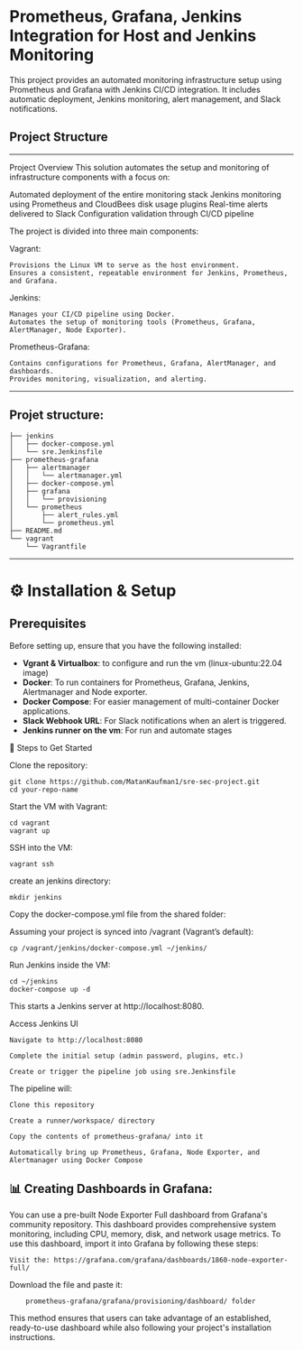 
# Prometheus, Grafana, Jenkins Integration for Host and Jenkins Monitoring

This project provides an automated monitoring infrastructure setup using Prometheus and Grafana with Jenkins CI/CD integration.
It includes automatic deployment, Jenkins monitoring, alert management, and Slack notifications.
## Project Structure
---
Project Overview
This solution automates the setup and monitoring of infrastructure components with a focus on:

Automated deployment of the entire monitoring stack
Jenkins monitoring using Prometheus and CloudBees disk usage plugins
Real-time alerts delivered to Slack
Configuration validation through CI/CD pipeline

The project is divided into three main components:

Vagrant:

    Provisions the Linux VM to serve as the host environment.
    Ensures a consistent, repeatable environment for Jenkins, Prometheus, and Grafana.

Jenkins:

    Manages your CI/CD pipeline using Docker.
    Automates the setup of monitoring tools (Prometheus, Grafana, AlertManager, Node Exporter).

Prometheus-Grafana:

    Contains configurations for Prometheus, Grafana, AlertManager, and dashboards.
    Provides monitoring, visualization, and alerting.

---
## Projet structure:

    ├── jenkins
    │   ├── docker-compose.yml
    │   └── sre.Jenkinsfile
    ├── prometheus-grafana
    │   ├── alertmanager
    │   │   └── alertmanager.yml
    │   ├── docker-compose.yml
    │   ├── grafana
    │   │   └── provisioning
    │   └── prometheus
    │       ├── alert_rules.yml
    │       └── prometheus.yml
    ├── README.md
    └── vagrant
        └── Vagrantfile
---
# ⚙️ Installation & Setup
## Prerequisites

Before setting up, ensure that you have the following installed:
- **Vgrant & Virtualbox**: to configure and run the vm (linux-ubuntu:22.04 image)
- **Docker**: To run containers for Prometheus, Grafana, Jenkins, Alertmanager and Node exporter.
- **Docker Compose**: For easier management of multi-container Docker applications.
- **Slack Webhook URL**: For Slack notifications when an alert is triggered.
- **Jenkins runner on the vm**: For run and automate stages

🚀 Steps to Get Started

 Clone the repository:

    git clone https://github.com/MatanKaufman1/sre-sec-project.git
    cd your-repo-name

Start the VM with Vagrant:

    cd vagrant
    vagrant up

SSH into the VM:

    vagrant ssh

create an jenkins directory:
    
    mkdir jenkins

Copy the docker-compose.yml file from the shared folder:

Assuming your project is synced into /vagrant (Vagrant’s default):

    cp /vagrant/jenkins/docker-compose.yml ~/jenkins/

Run Jenkins inside the VM:

    cd ~/jenkins
    docker-compose up -d
This starts a Jenkins server at http://localhost:8080.

Access Jenkins UI

    Navigate to http://localhost:8080

    Complete the initial setup (admin password, plugins, etc.)

    Create or trigger the pipeline job using sre.Jenkinsfile

The pipeline will:

    Clone this repository

    Create a runner/workspace/ directory

    Copy the contents of prometheus-grafana/ into it

    Automatically bring up Prometheus, Grafana, Node Exporter, and Alertmanager using Docker Compose

## 📊 Creating Dashboards in Grafana:
You can use a pre-built Node Exporter Full dashboard from Grafana's community repository.
This dashboard provides comprehensive system monitoring, including CPU, memory, disk, and network usage metrics.
To use this dashboard, import it into Grafana by following these steps:

    Visit the: https://grafana.com/grafana/dashboards/1860-node-exporter-full/
    
Download the file and paste it:

        prometheus-grafana/grafana/provisioning/dashboard/ folder 

This method ensures that users can take advantage of an established,
ready-to-use dashboard while also following your project's installation instructions.


